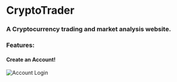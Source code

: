 # CryptoTrader
### A Cryptocurrency trading and market analysis website.

### Features:

#### Create an Account!
![Account Login](https://user-images.githubusercontent.com/41659296/61079356-b2dfca00-a3f0-11e9-9a89-ffda671580b2.PNG)
